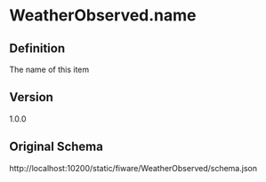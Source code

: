 # WeatherObserved.name

## Definition
The name of this item

## Version
1.0.0

## Original Schema
http://localhost:10200/static/fiware/WeatherObserved/schema.json
